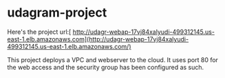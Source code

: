 # udagram-project
Here's the project url:[ http://udagr-webap-17vj84xalyudi-499312145.us-east-1.elb.amazonaws.com](http://udagr-webap-17vj84xalyudi-499312145.us-east-1.elb.amazonaws.com/)

This project deploys a VPC and webserver to the cloud. It uses port 80 for the web access and the security group has been configured as such.

